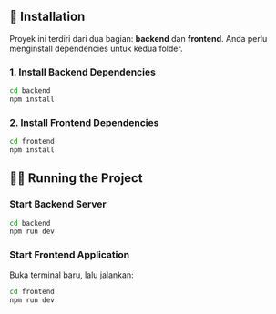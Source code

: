 ## 🚀 Installation

Proyek ini terdiri dari dua bagian: **backend** dan **frontend**. Anda perlu menginstall dependencies untuk kedua folder.

### 1. Install Backend Dependencies

```bash
cd backend
npm install
```

### 2. Install Frontend Dependencies

```bash
cd frontend
npm install
```

## 🏃‍♂️ Running the Project

### Start Backend Server

```bash
cd backend
npm run dev
```

### Start Frontend Application

Buka terminal baru, lalu jalankan:

```bash
cd frontend
npm run dev
```
